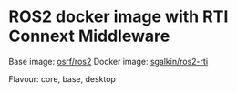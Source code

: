 # ROS2 docker image with RTI Connext Middleware

Base image: [osrf/ros2](https://hub.docker.com/r/osrf/ros2/)
Docker image: [sgalkin/ros2-rti](https://hub.docker.com/r/sgalkin/ros2-rti/)

Flavour: core, base, desktop
